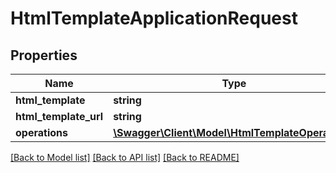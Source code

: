 # HtmlTemplateApplicationRequest

## Properties
Name | Type | Description | Notes
------------ | ------------- | ------------- | -------------
**html_template** | **string** |  | [optional] 
**html_template_url** | **string** |  | [optional] 
**operations** | [**\Swagger\Client\Model\HtmlTemplateOperation[]**](HtmlTemplateOperation.md) |  | [optional] 

[[Back to Model list]](../README.md#documentation-for-models) [[Back to API list]](../README.md#documentation-for-api-endpoints) [[Back to README]](../README.md)


